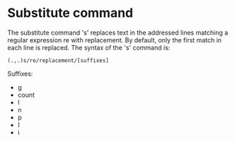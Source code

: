 # Substitute command

The substitute command 's' replaces text in the
addressed lines matching a regular expression re
with replacement. By default, only the first match
in each line is replaced. The syntax of the 's'
command is:   

```ed
(.,.)s/re/replacement/[suffixes]
```

Suffixes:  
- g
- count
- l
- n
- p
- I
- i
